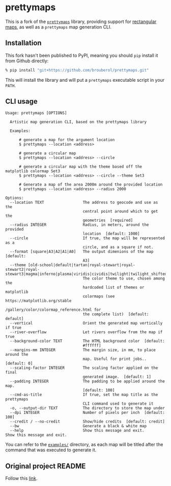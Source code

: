 # prettymaps

This is a fork of the [`prettymaps`](https://github.com/marceloprates/prettymaps) library, providing support for [rectangular maps](https://github.com/marceloprates/prettymaps/pull/105), as well as a `prettymaps` map generation CLI.


## Installation

This fork hasn't been published to PyPI, meaning you should `pip` install it from Github directly:

```bash
% pip install "git+https://github.com/brouberol/prettymaps.git"
```

This will install the library and will put a `prettymaps` executable script in your `PATH`.

## CLI usage

```
Usage: prettymaps [OPTIONS]

  Artistic map generation CLI, based on the prettymaps library

  Examples:

      # generate a map for the argument location
      $ prettymaps --location <address>

      # generate a circular map
      $ prettymaps --location <address> --circle

      # generate a circular map with the theme based off the matplotlib colormap Set3
      $ prettymaps --location <address> --circle --theme Set3

      # Generate a map of the area 2000m around the provided location
      $ prettymaps --location <address> --radius 2000

Options:
  --location TEXT                 The address to geocode and use as the
                                  central point around which to get the
                                  geometries  [required]
  --radius INTEGER                Radius, in meters, around the provided
                                  location  [default: 1000]
  --circle                        If true, the map will be represented as a
                                  circle, and as a square if not.
  --format [square|A3|A2|A1|A0]   The output dimenions of the map  [default:
                                  A3]
  --theme [old-school|default|tartan|royal-stewart|royal-stewart2|royal-stewart3|magma|inferno|plasma|viridis|cividis|twilight|twilight_shifted|turbo|Blues|BrBG|BuGn|BuPu|CMRmap|GnBu|Greens|Greys|OrRd|Oranges|PRGn|PiYG|PuBu|PuBuGn|PuOr|PuRd|Purples|RdBu|RdGy|RdPu|RdYlBu|RdYlGn|Reds|Spectral|Wistia|YlGn|YlGnBu|YlOrBr|YlOrRd|afmhot|autumn|binary|bone|brg|bwr|cool|coolwarm|copper|cubehelix|flag|gist_earth|gist_gray|gist_heat|gist_ncar|gist_rainbow|gist_stern|gist_yarg|gnuplot|gnuplot2|gray|hot|hsv|jet|nipy_spectral|ocean|pink|prism|rainbow|seismic|spring|summer|terrain|winter|Accent|Dark2|Paired|Pastel1|Pastel2|Set1|Set2|Set3|tab10|tab20|tab20b|tab20c|magma_r|inferno_r|plasma_r|viridis_r|cividis_r|twilight_r|twilight_shifted_r|turbo_r|Blues_r|BrBG_r|BuGn_r|BuPu_r|CMRmap_r|GnBu_r|Greens_r|Greys_r|OrRd_r|Oranges_r|PRGn_r|PiYG_r|PuBu_r|PuBuGn_r|PuOr_r|PuRd_r|Purples_r|RdBu_r|RdGy_r|RdPu_r|RdYlBu_r|RdYlGn_r|Reds_r|Spectral_r|Wistia_r|YlGn_r|YlGnBu_r|YlOrBr_r|YlOrRd_r|afmhot_r|autumn_r|binary_r|bone_r|brg_r|bwr_r|cool_r|coolwarm_r|copper_r|cubehelix_r|flag_r|gist_earth_r|gist_gray_r|gist_heat_r|gist_ncar_r|gist_rainbow_r|gist_stern_r|gist_yarg_r|gnuplot_r|gnuplot2_r|gray_r|hot_r|hsv_r|jet_r|nipy_spectral_r|ocean_r|pink_r|prism_r|rainbow_r|seismic_r|spring_r|summer_r|terrain_r|winter_r|Accent_r|Dark2_r|Paired_r|Pastel1_r|Pastel2_r|Set1_r|Set2_r|Set3_r|tab10_r|tab20_r|tab20b_r|tab20c_r]
                                  The color theme to use, chosen among the
                                  hardcoded list of themes or matplotlib
                                  colormaps (see https://matplotlib.org/stable
                                  /gallery/color/colormap_reference.html for
                                  the complete list)  [default: default]
  --vertical                      Orient the generated map vertically if true
  --river-overflow                Let rivers overflow from the map if true
  --background-color TEXT         The HTML background color  [default:
                                  #ffffff]
  --margins-mm INTEGER            The margin size, in mm, to place around the
                                  map. Useful for print jobs..  [default: 0]
  --scaling-factor INTEGER        The scaling factor applied on the final
                                  generated image.  [default: 1]
  --padding INTEGER               The padding to be applied around the map.
                                  [default: 100]
  --cmd-as-title                  If true, set the map title as the prettymaps
                                  CLI command used to generate it
  -o, --output-dir TEXT           The directory to store the map under
  --dpi INTEGER                   Number of pixels per inch  [default: 100]
  --credit / --no-credit          Show/hide credits  [default: credit]
  --bw                            Generate a black & white map
  --help                          Show this message and exit.                       Show this message and exit.
```

You can refer to the [`examples/`](https://github.com/brouberol/prettymaps/tree/main/examples) directory, as each map will be titled after the command that was executed to generate it.

## Original project README

Follow this [link](https://github.com/marceloprates/prettymaps/blob/main/README.md).